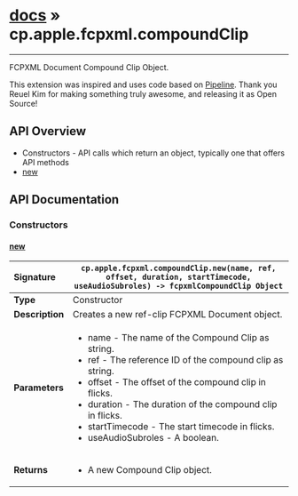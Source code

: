 # [docs](index.md) » cp.apple.fcpxml.compoundClip
---

FCPXML Document Compound Clip Object.

This extension was inspired and uses code based on [Pipeline](https://github.com/reuelk/pipeline).
Thank you Reuel Kim for making something truly awesome, and releasing it as Open Source!

## API Overview
* Constructors - API calls which return an object, typically one that offers API methods
 * [new](#new)

## API Documentation

### Constructors

#### [new](#new)
| <span style="float: left;">**Signature**</span> | <span style="float: left;">`cp.apple.fcpxml.compoundClip.new(name, ref, offset, duration, startTimecode, useAudioSubroles) -> fcpxmlCompoundClip Object` </span>                                                          |
| -----------------------------------------------------|---------------------------------------------------------------------------------------------------------|
| **Type**                                             | Constructor |
| **Description**                                      | Creates a new ref-clip FCPXML Document object. |
| **Parameters**                                       | <ul><li>name - The name of the Compound Clip as string.</li><li>ref - The reference ID of the compound clip as string.</li><li>offset - The offset of the compound clip in flicks.</li><li>duration - The duration of the compound clip in flicks.</li><li>startTimecode - The start timecode in flicks.</li><li>useAudioSubroles - A boolean.</li></ul> |
| **Returns**                                          | <ul><li>A new Compound Clip object.</li></ul> |


